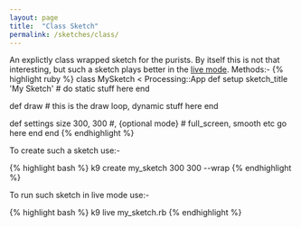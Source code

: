 ```yaml
---
layout: page
title:  "Class Sketch"
permalink: /sketches/class/
---
```


An explictly class wrapped sketch for the purists. By itself this is not that interesting, but such a sketch plays better in the [live mode][live].
Methods:-
{% highlight ruby %}
class MySketch < Processing::App
  def setup
    sketch_title 'My Sketch'
    # do static stuff here
  end
  
  def draw
    # this is the draw loop, dynamic stuff here
  end
  
  def settings
    size 300, 300 #, {optional mode}
    # full_screen, smooth etc go here
  end
end
{% endhighlight %}

To create such a sketch use:-

{% highlight bash %}
k9 create my_sketch 300 300 --wrap
{% endhighlight %}

To run such sketch in live mode use:-

{% highlight bash %}
k9 live my_sketch.rb
{% endhighlight %}


[live]:https://github.com/ruby-processing/JRubyArt/wiki/Live-Coding